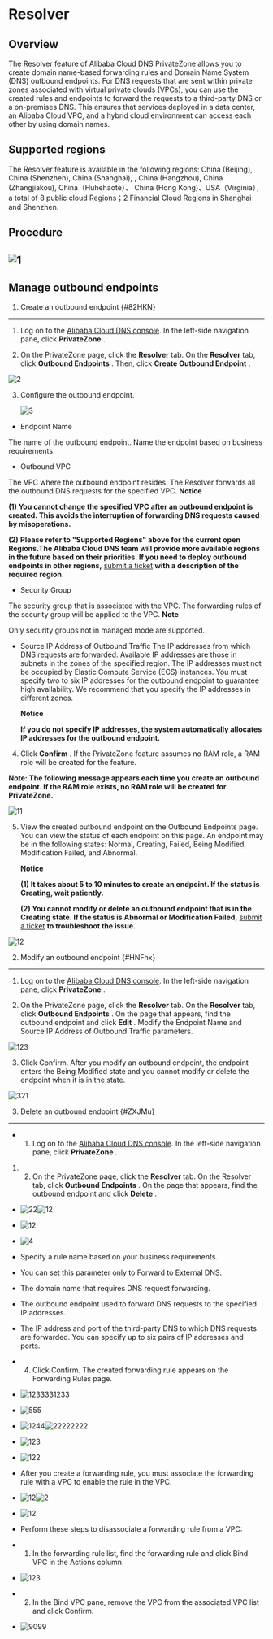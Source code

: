 Resolver 
=============================





Overview 
--------------------------

The Resolver feature of Alibaba Cloud DNS PrivateZone allows you to create domain name-based forwarding rules and Domain Name System (DNS) outbound endpoints. For DNS requests that are sent within private zones associated with virtual private clouds (VPCs), you can use the created rules and endpoints to forward the requests to a third-party DNS or a on-premises DNS. This ensures that services deployed in a data center, an Alibaba Cloud VPC, and a hybrid cloud environment can access each other by using domain names.

Supported regions 
--------------------------------------

The Resolver feature is available in the following regions: China (Beijing), China (Shenzhen), China (Shanghai), , China (Hangzhou), China (Zhangjiakou), China（Huhehaote）、 China (Hong Kong)、USA（Virginia），a total of 8 public cloud Regions；2 Financial Cloud Regions in Shanghai and Shenzhen.

Procedure 
---------------------------

![1](https://static-aliyun-doc.oss-accelerate.aliyuncs.com/assets/img/en-US/5140975161/p249615.png) 
---------------------------------------------------------------------------------------------------------------------

Manage outbound endpoints 
----------------------------------------------

1. Create an outbound endpoint {#82HKN}
---------------------------------------

1. Log on to the [Alibaba Cloud DNS console](https://dc.console.aliyun.com/dns/). In the left-side navigation pane, click **PrivateZone** .

   

2. On the PrivateZone page, click the **Resolver** tab. On the **Resolver** tab, click **Outbound Endpoints** . Then, click **Create Outbound Endpoint** .

   




![2](https://static-aliyun-doc.oss-accelerate.aliyuncs.com/assets/img/en-US/6140975161/p249616.png)

3. Configure the outbound endpoint.

   ![3](https://static-aliyun-doc.oss-accelerate.aliyuncs.com/assets/img/en-US/6140975161/p249617.png)
   




* Endpoint Name

  




The name of the outbound endpoint. Name the endpoint based on business requirements.

* Outbound VPC

  




The VPC where the outbound endpoint resides. The Resolver forwards all the outbound DNS requests for the specified VPC.
**Notice**



**(1) You cannot change the specified VPC after an outbound endpoint is created. This avoids the interruption of forwarding DNS requests caused by misoperations.** 

**(2)** **Please refer to "Supported Regions" above for the current open Regions.The Alibaba Cloud DNS team will provide more available regions in the future based on their priorities. If you need to deploy outbound endpoints in other regions,** [submit a ticket](https://workorder-intl.console.aliyun.com/?spm=5176.12818093.top-nav.dticket.6cb216d0lhCUgm#/ticket/list) **with a description of the required region.**

* Security Group

  




The security group that is associated with the VPC. The forwarding rules of the security group will be applied to the VPC.
**Note**

Only security groups not in managed mode are supported.

* Source IP Address of Outbound Traffic
  The IP addresses from which DNS requests are forwarded. Available IP addresses are those in subnets in the zones of the specified region. The IP addresses must not be occupied by Elastic Compute Service (ECS) instances. You must specify two to six IP addresses for the outbound endpoint to guarantee high availability. We recommend that you specify the IP addresses in different zones.

  **Notice**

  **If you do not specify IP addresses, the system automatically allocates IP addresses for the outbound endpoint.**
  




4. Click **Confirm** . If the PrivateZone feature assumes no RAM role, a RAM role will be created for the feature.

   




**Note: The following message appears each time you create an outbound endpoint. If the RAM role exists, no RAM role will be created for PrivateZone.** 

![11](https://static-aliyun-doc.oss-accelerate.aliyuncs.com/assets/img/en-US/6140975161/p249620.png)

5. View the created outbound endpoint on the Outbound Endpoints page. You can view the status of each endpoint on this page. An endpoint may be in the following states: Normal, Creating, Failed, Being Modified, Modification Failed, and Abnormal.

   **Notice**

   

   **(1) It takes about 5 to 10 minutes to create an endpoint. If the status is Creating, wait patiently.** 

   **(2) You cannot modify or delete an outbound endpoint that is in the Creating state. If the status is Abnormal or Modification Failed,** [submit a ticket](https://workorder-intl.console.aliyun.com/?spm=5176.12818093.top-nav.dticket.6cb216d0lhCUgm#/ticket/list) **to troubleshoot the issue.**
   




![12](https://static-aliyun-doc.oss-accelerate.aliyuncs.com/assets/img/en-US/6140975161/p249621.png)

2. Modify an outbound endpoint {#HNFhx}
---------------------------------------

1. Log on to the [Alibaba Cloud DNS console](https://dc.console.aliyun.com/dns/). In the left-side navigation pane, click **PrivateZone** .

   

2. On the PrivateZone page, click the **Resolver** tab. On the **Resolver** tab, click **Outbound Endpoints** . On the page that appears, find the outbound endpoint and click **Edit** . Modify the Endpoint Name and Source IP Address of Outbound Traffic parameters.

   




![123](https://static-aliyun-doc.oss-accelerate.aliyuncs.com/assets/img/en-US/6140975161/p249624.png)

3. Click Confirm. After you modify an outbound endpoint, the endpoint enters the Being Modified state and you cannot modify or delete the endpoint when it is in the state.

   




![321](https://static-aliyun-doc.oss-accelerate.aliyuncs.com/assets/img/en-US/6140975161/p249626.png)



3. Delete an outbound endpoint {#ZXJMu}
---------------------------------------

* 1. Log on to the [Alibaba Cloud DNS console](https://dc.console.aliyun.com/dns/). In the left-side navigation pane, click **PrivateZone** .




1. 2. On the PrivateZone page, click the **Resolver** tab. On the Resolver tab, click **Outbound Endpoints** . On the page that appears, find the outbound endpoint and click **Delete** .



* ![22](https://static-aliyun-doc.oss-accelerate.aliyuncs.com/assets/img/en-US/6140975161/p249627.png)![12](https://static-aliyun-doc.oss-accelerate.aliyuncs.com/assets/img/en-US/6140975161/p249628.png)

  

* ![12](https://static-aliyun-doc.oss-accelerate.aliyuncs.com/assets/img/en-US/6140975161/p249630.png)

* ![4](https://static-aliyun-doc.oss-accelerate.aliyuncs.com/assets/img/en-US/6140975161/p249632.png)

* Specify a rule name based on your business requirements.

* You can set this parameter only to Forward to External DNS.

* The domain name that requires DNS request forwarding.

* The outbound endpoint used to forward DNS requests to the specified IP addresses.

* The IP address and port of the third-party DNS to which DNS requests are forwarded. You can specify up to six pairs of IP addresses and ports.

* 4. Click Confirm. The created forwarding rule appears on the Forwarding Rules page.

* ![1233331233](https://static-aliyun-doc.oss-accelerate.aliyuncs.com/assets/img/en-US/6140975161/p249634.png)

* ![555](https://static-aliyun-doc.oss-accelerate.aliyuncs.com/assets/img/en-US/7140975161/p249636.png)

* ![1244](https://static-aliyun-doc.oss-accelerate.aliyuncs.com/assets/img/en-US/7140975161/p249637.png)![22222222](https://static-aliyun-doc.oss-accelerate.aliyuncs.com/assets/img/en-US/7140975161/p249638.png)

* ![123](https://static-aliyun-doc.oss-accelerate.aliyuncs.com/assets/img/en-US/7140975161/p249639.png)

* ![122](https://static-aliyun-doc.oss-accelerate.aliyuncs.com/assets/img/en-US/7140975161/p249640.png)

* After you create a forwarding rule, you must associate the forwarding rule with a VPC to enable the rule in the VPC.

* ![12](https://static-aliyun-doc.oss-accelerate.aliyuncs.com/assets/img/en-US/7140975161/p249642.png)![2](https://static-aliyun-doc.oss-accelerate.aliyuncs.com/assets/img/en-US/7140975161/p249644.png)

* ![12](https://static-aliyun-doc.oss-accelerate.aliyuncs.com/assets/img/en-US/7140975161/p249646.png)

* Perform these steps to disassociate a forwarding rule from a VPC:

* 1. In the forwarding rule list, find the forwarding rule and click Bind VPC in the Actions column.

* ![123](https://static-aliyun-doc.oss-accelerate.aliyuncs.com/assets/img/en-US/7140975161/p249647.png)

* 2. In the Bind VPC pane, remove the VPC from the associated VPC list and click Confirm.

* ![9099](https://static-aliyun-doc.oss-accelerate.aliyuncs.com/assets/img/en-US/7140975161/p249649.png)


